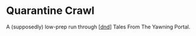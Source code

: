 # Quarantine Crawl

A (supposedly) low-prep run through [[dnd]] Tales From The Yawning Portal.

[//begin]: # "Autogenerated link references for markdown compatibility"
[dnd]: dnd "DnD"
[//end]: # "Autogenerated link references"